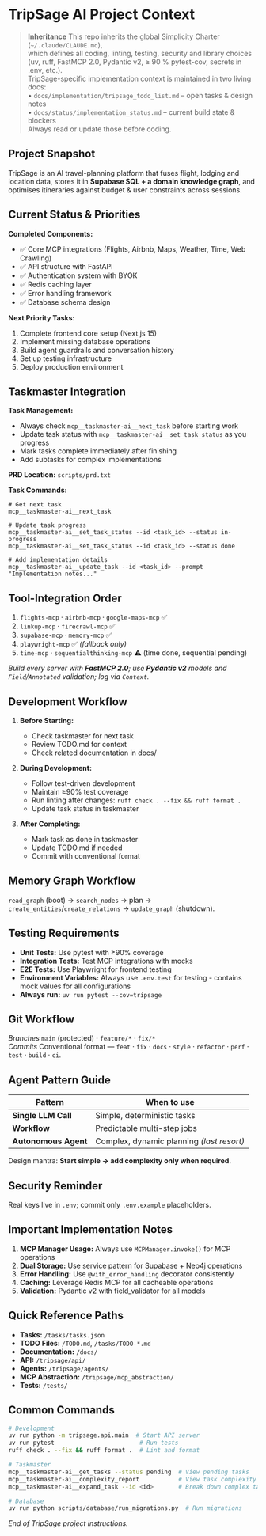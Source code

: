 # TripSage AI Project Context

> **Inheritance**
> This repo inherits the global Simplicity Charter (`~/.claude/CLAUDE.md`),  
> which defines all coding, linting, testing, security and library choices  
> (uv, ruff, FastMCP 2.0, Pydantic v2, ≥ 90 % pytest-cov, secrets in .env, etc.).  
> TripSage-specific implementation context is maintained in two living docs:  
> • `docs/implementation/tripsage_todo_list.md` – open tasks & design notes  
> • `docs/status/implementation_status.md` – current build state & blockers  
> Always read or update those before coding.

## Project Snapshot

TripSage is an AI travel-planning platform that fuses flight, lodging and location data,
stores it in **Supabase SQL + a domain knowledge graph**, and optimises itineraries
against budget & user constraints across sessions.

## Current Status & Priorities

**Completed Components:**

- ✅ Core MCP integrations (Flights, Airbnb, Maps, Weather, Time, Web Crawling)
- ✅ API structure with FastAPI
- ✅ Authentication system with BYOK
- ✅ Redis caching layer
- ✅ Error handling framework
- ✅ Database schema design

**Next Priority Tasks:**

1. Complete frontend core setup (Next.js 15)
2. Implement missing database operations
3. Build agent guardrails and conversation history
4. Set up testing infrastructure
5. Deploy production environment

## Taskmaster Integration

**Task Management:**

- Always check `mcp__taskmaster-ai__next_task` before starting work
- Update task status with `mcp__taskmaster-ai__set_task_status` as you progress
- Mark tasks complete immediately after finishing
- Add subtasks for complex implementations

**PRD Location:** `scripts/prd.txt`

**Task Commands:**

```
# Get next task
mcp__taskmaster-ai__next_task

# Update task progress
mcp__taskmaster-ai__set_task_status --id <task_id> --status in-progress
mcp__taskmaster-ai__set_task_status --id <task_id> --status done

# Add implementation details
mcp__taskmaster-ai__update_task --id <task_id> --prompt "Implementation notes..."
```

## Tool-Integration Order

1. `flights-mcp` · `airbnb-mcp` · `google-maps-mcp` ✅
2. `linkup-mcp` · `firecrawl-mcp` ✅
3. `supabase-mcp` · `memory-mcp` ✅
4. `playwright-mcp` ✅ _(fallback only)_
5. `time-mcp` · `sequentialthinking-mcp` ⚠️ (time done, sequential pending)

_Build every server with **FastMCP 2.0**; use **Pydantic v2** models and
`Field`/`Annotated` validation; log via `Context`._

## Development Workflow

1. **Before Starting:**
   - Check taskmaster for next task
   - Review TODO.md for context
   - Check related documentation in docs/

2. **During Development:**
   - Follow test-driven development
   - Maintain ≥90% test coverage
   - Run linting after changes: `ruff check . --fix && ruff format .`
   - Update task status in taskmaster

3. **After Completing:**
   - Mark task as done in taskmaster
   - Update TODO.md if needed
   - Commit with conventional format

## Memory Graph Workflow

`read_graph` (boot) → `search_nodes` → plan → `create_entities`/`create_relations`
→ `update_graph` (shutdown).

## Testing Requirements

- **Unit Tests:** Use pytest with ≥90% coverage
- **Integration Tests:** Test MCP integrations with mocks
- **E2E Tests:** Use Playwright for frontend testing
- **Environment Variables:** Always use `.env.test` for testing - contains mock values for all configurations
- **Always run:** `uv run pytest --cov=tripsage`

## Git Workflow

_Branches_ `main` (protected) · `feature/*` · `fix/*`  
_Commits_ Conventional format — `feat` · `fix` · `docs` · `style` · `refactor`
· `perf` · `test` · `build` · `ci`.

## Agent Pattern Guide

| Pattern              | When to use                               |
| -------------------- | ----------------------------------------- |
| **Single LLM Call**  | Simple, deterministic tasks               |
| **Workflow**         | Predictable multi-step jobs               |
| **Autonomous Agent** | Complex, dynamic planning _(last resort)_ |

Design mantra: **Start simple → add complexity only when required**.

## Security Reminder

Real keys live in `.env`; commit only `.env.example` placeholders.

## Important Implementation Notes

1. **MCP Manager Usage:** Always use `MCPManager.invoke()` for MCP operations
2. **Dual Storage:** Use service pattern for Supabase + Neo4j operations
3. **Error Handling:** Use `@with_error_handling` decorator consistently
4. **Caching:** Leverage Redis MCP for all cacheable operations
5. **Validation:** Pydantic v2 with field_validator for all models

## Quick Reference Paths

- **Tasks:** `/tasks/tasks.json`
- **TODO Files:** `/TODO.md`, `/tasks/TODO-*.md`
- **Documentation:** `/docs/`
- **API:** `/tripsage/api/`
- **Agents:** `/tripsage/agents/`
- **MCP Abstraction:** `/tripsage/mcp_abstraction/`
- **Tests:** `/tests/`

## Common Commands

```bash
# Development
uv run python -m tripsage.api.main  # Start API server
uv run pytest                        # Run tests
ruff check . --fix && ruff format .  # Lint and format

# Taskmaster
mcp__taskmaster-ai__get_tasks --status pending  # View pending tasks
mcp__taskmaster-ai__complexity_report           # View task complexity
mcp__taskmaster-ai__expand_task --id <id>       # Break down complex task

# Database
uv run python scripts/database/run_migrations.py  # Run migrations
```

_End of TripSage project instructions._
